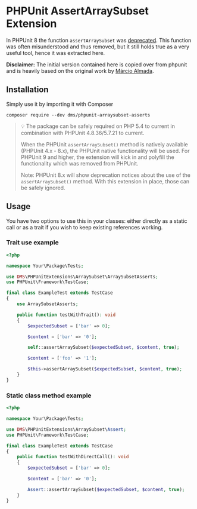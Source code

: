 # PHPUnit AssertArraySubset Extension

In PHPUnit 8 the function `assertArraySubset` was [deprecated](https://github.com/sebastianbergmann/phpunit/issues/3494). This function was often misunderstood and thus removed, but it still holds true as a very useful tool, hence it was extracted here.

**Disclaimer:**
The initial version contained here is copied over from phpunit and is heavily based on the original work by [Márcio Almada](https://github.com/marcioAlmada).

## Installation

Simply use it by importing it with Composer

```
composer require --dev dms/phpunit-arraysubset-asserts
```

> :bulb: The package can be safely required on PHP 5.4 to current in combination with PHPUnit 4.8.36/5.7.21 to current.
>
> When the PHPUnit `assertArraySubset()` method is natively available (PHPUnit 4.x - 8.x), the PHPUnit native functionality will be used.
> For PHPUnit 9 and higher, the extension will kick in and polyfill the functionality which was removed from PHPUnit.
>
> Note: PHPUnit 8.x will show deprecation notices about the use of the `assertArraySubset()` method.
> With this extension in place, those can be safely ignored.


## Usage

You have two options to use this in your classes: either directly as a static call or as a trait if you wish to keep existing references working.

### Trait use example

```php
<?php

namespace Your\Package\Tests;

use DMS\PHPUnitExtensions\ArraySubset\ArraySubsetAsserts;
use PHPUnit\Framework\TestCase;

final class ExampleTest extends TestCase
{
    use ArraySubsetAsserts;

    public function testWithTrait(): void
    {
        $expectedSubset = ['bar' => 0];

        $content = ['bar' => '0'];

        self::assertArraySubset($expectedSubset, $content, true);

        $content = ['foo' => '1'];

        $this->assertArraySubset($expectedSubset, $content, true);
    }
}
```

### Static class method example

```php
<?php

namespace Your\Package\Tests;

use DMS\PHPUnitExtensions\ArraySubset\Assert;
use PHPUnit\Framework\TestCase;

final class ExampleTest extends TestCase
{
    public function testWithDirectCall(): void
    {
        $expectedSubset = ['bar' => 0];

        $content = ['bar' => '0'];

        Assert::assertArraySubset($expectedSubset, $content, true);
    }
}
```
